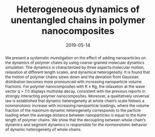 ---
title: "Heterogeneous dynamics of unentangled chains in polymer nanocomposites"
authors:
- Li-Jun Dai
- Cui-Liu Fu
- You-Liang Zhu
- Zhao-Yan Sun
date: "2019-05-14"
doi: "10.1063/1.5089816"
publication_types: ["期刊文章"]
publication: "The Journal of Chemical Physics"
publication_short: "The Journal of Chemical Physics 2019,18,150,184903"
abstract: "
<!--more-->
We present a systematic investigation on the effect of adding  nanoparticles on the dynamics of polymer chains by using coarse-grained  molecular dynamics simulation. The dynamics is characterized by three  aspects:molecular motion, relaxation at different length scales, and  dynamical heterogeneity. It is found that the motion of polymer chains  slows down and the deviation from Gaussian distribution becomes more  pronounced with increasing nanoparticle volume fractions. For polymer  nanocomposites with R ≤ Rg, the relaxation at the wave vector q = 7.0  displays multistep decay, consistent with the previous reports in  strongly interacting polymer nanocomposites. Moreover, a qualitatively  universal law is established that dynamic heterogeneity at whole chain’s  scale follows a nonmonotonic increase with increasing nanoparticle  loadings, where the volume fraction of the maximum dynamic heterogeneity  corresponds to the particle loading when the average distance between  nanoparticles is equal to the Kuhn length of polymer chains. We show  that the decoupling between whole chain’s dynamics and segment dynamics  is responsible for the nonmonotonic behavior of dynamic heterogeneity of  whole chains."
url_pdf: "https://pubs.aip.org/jcp/article/150/18/184903/198657/Heterogeneous-dynamics-of-unentangled-chains-in"
---